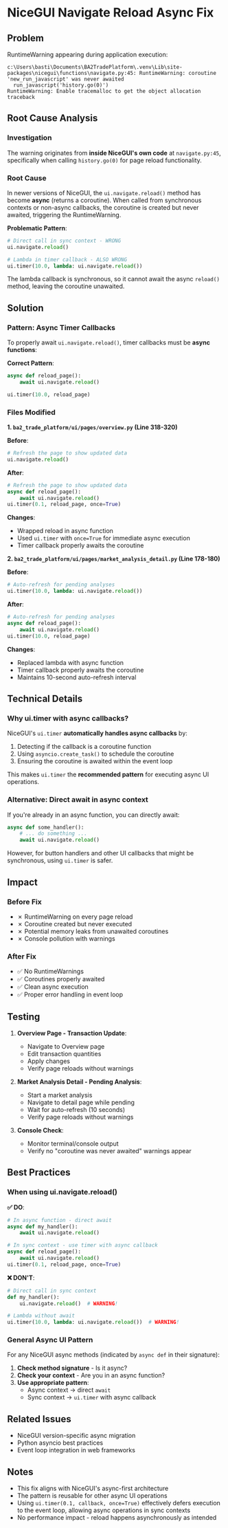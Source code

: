 # NiceGUI Navigate Reload Async Fix

## Problem
RuntimeWarning appearing during application execution:

```
c:\Users\basti\Documents\BA2TradePlatform\.venv\Lib\site-packages\nicegui\functions\navigate.py:45: RuntimeWarning: coroutine 'new_run_javascript' was never awaited
  run_javascript('history.go(0)')
RuntimeWarning: Enable tracemalloc to get the object allocation traceback
```

## Root Cause Analysis

### Investigation
The warning originates from **inside NiceGUI's own code** at `navigate.py:45`, specifically when calling `history.go(0)` for page reload functionality.

### Root Cause
In newer versions of NiceGUI, the `ui.navigate.reload()` method has become **async** (returns a coroutine). When called from synchronous contexts or non-async callbacks, the coroutine is created but never awaited, triggering the RuntimeWarning.

**Problematic Pattern**:
```python
# Direct call in sync context - WRONG
ui.navigate.reload()

# Lambda in timer callback - ALSO WRONG
ui.timer(10.0, lambda: ui.navigate.reload())
```

The lambda callback is synchronous, so it cannot await the async `reload()` method, leaving the coroutine unawaited.

## Solution

### Pattern: Async Timer Callbacks
To properly await `ui.navigate.reload()`, timer callbacks must be **async functions**:

**Correct Pattern**:
```python
async def reload_page():
    await ui.navigate.reload()

ui.timer(10.0, reload_page)
```

### Files Modified

**1. `ba2_trade_platform/ui/pages/overview.py` (Line 318-320)**

**Before**:
```python
# Refresh the page to show updated data
ui.navigate.reload()
```

**After**:
```python
# Refresh the page to show updated data
async def reload_page():
    await ui.navigate.reload()
ui.timer(0.1, reload_page, once=True)
```

**Changes**:
- Wrapped reload in async function
- Used `ui.timer` with `once=True` for immediate async execution
- Timer callback properly awaits the coroutine

**2. `ba2_trade_platform/ui/pages/market_analysis_detail.py` (Line 178-180)**

**Before**:
```python
# Auto-refresh for pending analyses
ui.timer(10.0, lambda: ui.navigate.reload())
```

**After**:
```python
# Auto-refresh for pending analyses
async def reload_page():
    await ui.navigate.reload()
ui.timer(10.0, reload_page)
```

**Changes**:
- Replaced lambda with async function
- Timer callback properly awaits the coroutine
- Maintains 10-second auto-refresh interval

## Technical Details

### Why ui.timer with async callbacks?
NiceGUI's `ui.timer` **automatically handles async callbacks** by:
1. Detecting if the callback is a coroutine function
2. Using `asyncio.create_task()` to schedule the coroutine
3. Ensuring the coroutine is awaited within the event loop

This makes `ui.timer` the **recommended pattern** for executing async UI operations.

### Alternative: Direct await in async context
If you're already in an async function, you can directly await:

```python
async def some_handler():
    # ... do something ...
    await ui.navigate.reload()
```

However, for button handlers and other UI callbacks that might be synchronous, using `ui.timer` is safer.

## Impact

### Before Fix
- ✗ RuntimeWarning on every page reload
- ✗ Coroutine created but never executed
- ✗ Potential memory leaks from unawaited coroutines
- ✗ Console pollution with warnings

### After Fix
- ✅ No RuntimeWarnings
- ✅ Coroutines properly awaited
- ✅ Clean async execution
- ✅ Proper error handling in event loop

## Testing

1. **Overview Page - Transaction Update**:
   - Navigate to Overview page
   - Edit transaction quantities
   - Apply changes
   - Verify page reloads without warnings

2. **Market Analysis Detail - Pending Analysis**:
   - Start a market analysis
   - Navigate to detail page while pending
   - Wait for auto-refresh (10 seconds)
   - Verify page reloads without warnings

3. **Console Check**:
   - Monitor terminal/console output
   - Verify no "coroutine was never awaited" warnings appear

## Best Practices

### When using ui.navigate.reload()

**✅ DO**:
```python
# In async function - direct await
async def my_handler():
    await ui.navigate.reload()

# In sync context - use timer with async callback
async def reload_page():
    await ui.navigate.reload()
ui.timer(0.1, reload_page, once=True)
```

**❌ DON'T**:
```python
# Direct call in sync context
def my_handler():
    ui.navigate.reload()  # WARNING!

# Lambda without await
ui.timer(10.0, lambda: ui.navigate.reload())  # WARNING!
```

### General Async UI Pattern

For any NiceGUI async methods (indicated by `async def` in their signature):

1. **Check method signature** - Is it async?
2. **Check your context** - Are you in an async function?
3. **Use appropriate pattern**:
   - Async context → direct `await`
   - Sync context → `ui.timer` with async callback

## Related Issues

- NiceGUI version-specific async migration
- Python asyncio best practices
- Event loop integration in web frameworks

## Notes

- This fix aligns with NiceGUI's async-first architecture
- The pattern is reusable for other async UI operations
- Using `ui.timer(0.1, callback, once=True)` effectively defers execution to the event loop, allowing async operations in sync contexts
- No performance impact - reload happens asynchronously as intended

